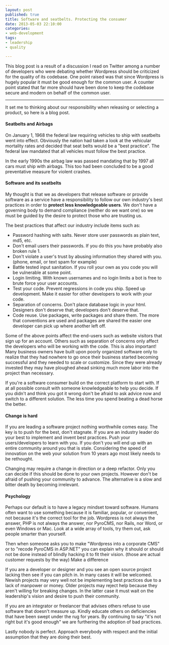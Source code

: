 ```yaml
---
layout: post
published: true
title: Software and seatbelts. Protecting the consumer
date: 2013-05-03 22:10:00
categories:
- web-development
tags:
- leadership
- quality

---
```


This blog post is a result of a discussion I read on Twitter among a number of developers who were debating whether Wordpress should be criticized for the quality of its codebase. One point raised was that since Wordpress is hugely popular it must be good enough for the common user. A counter point stated that far more should have been done to keep the codebase secure and modern on behalf of the common user.

---


It set me to thinking about our responsibility when releasing or selecting a product, so here is a blog post.

#### Seatbelts and Airbags

On January 1, 1968 the federal law requiring vehicles to ship with seatbelts went into effect. Obviously the nation had taken a look at the vehicular mortality rates and decided that seat belts would be a "best practice". The federal law mandated that all vehicles must follow the best practice.

In the early 1990s the airbag law was passed mandating that by 1997 all cars must ship with airbags. This too had been concluded to be a good preventative measure for violent crashes.

#### Software and its seatbelts

My thought is that we as developers that release software or provide software as a service have a responsibility to follow our own industry's best practices in order to **protect less knowledgeable users**. We don't have a governing body to demand compliance (neither do we want one) so we must be guided by the desire to protect those who are trusting us.

The best practices that affect our industry include items such as:

* Password hashing with salts. Never store user passwords as plain text, md5, etc.
* Don't email users their passwords. If you do this you have probably also broken rule 1.
* Don't violate a user's trust by abusing information they shared with you. (phone, email, or text spam for example)
* Battle tested input sanitation. If you roll your own as you code you will be vulnerable at some point.
* Login limiting. With known usernames and no login limits a bot is free to brute force your user accounts.
* Test your code. Prevent regressions in code you ship. Speed up development. Make it easier for other developers to work with your code.
* Separation of concerns. Don't place database logic in your html. Designers don't deserve that; developers don't deserve that.
* Code reuse. Use packages, write packages and share them. The more that conventions are used and packages are shared the easier one developer can pick up where another left off.

Some of the above points affect the end-users such as website visitors that sign up for an account. Others such as separation of concerns only affect the developers who will be working with the code. This is also important! Many business owners have built upon poorly organized software only to realize that they had nowhere to go once their business started becoming successful and they needed to scale or customize. Since they were already invested they may have ploughed ahead sinking much more labor into the project than necessary.

If you're a software consumer build on the correct platform to start with. If at all possible consult with someone knowledgeable to help you decide. If you didn't and think you got it wrong don't be afraid to ask advice now and switch to a different solution. The less time you spend beating a dead horse the better.

#### Change is hard

If you are leading a software project nothing worthwhile comes easy. The key is to push for the best, don't stagnate. If you are an industry leader do your best to implement and invent best practices. Push your users/developers to learn with you. If you don't you will end up with an entire community around you that is stale. Considering the speed of innovation on the web your solution from 10 years ago most likely needs to be rethought.

Changing may require a change in direction or a deep refactor. Only you can decide if this should be done to your own projects. However don't be afraid of pushing your community to advance. The alternative is a slow and bitter death by becoming irrelevant.

#### Psychology

Perhaps our default is to have a legacy mindset toward software. Humans often want to use something because it is familiar, popular, or convenient, not because it's the correct tool for the job. Wordpress is not always the answer, PHP is not always the answer, nor PyroCMS, nor Rails, nor Word, or even Windows or Mac. Look at a wide array of tools, try them out, ask people smarter than yourself.

Then when someone asks you to make "Wordpress into a corporate CMS" or to "recode PyroCMS in ASP.NET" you can explain why it should or should not be done instead of blindly hacking it to fit their vision. (those are actual customer requests by the way)
Make a difference

If you are a developer or designer and you see an open source project lacking then see if you can pitch in. In many cases it will be welcomed. Newish projects may very well not be implementing best practices due to a lack of manpower or money. Older projects may reject help because they aren't willing for breaking changes. In the latter case it must wait on the leadership's vision and desire to push their community.

If you are an integrator or freelancer that advises others refuse to use software that doesn't measure up. Kindly educate others on deficiencies that have been swept under the rug for years. By continuing to say "it's not right but it's good enough" we are furthering the adoption of bad practices.

Lastly nobody is perfect. Approach everybody with respect and the initial assumption that they are doing their best.
